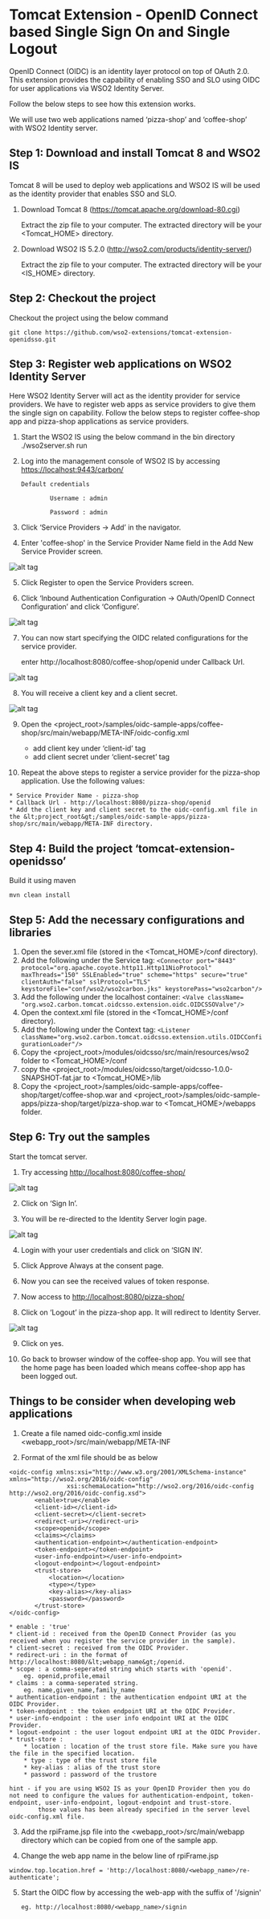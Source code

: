 # Tomcat Extension - OpenID Connect based Single Sign On and Single Logout #

 OpenID Connect (OIDC) is an identity layer protocol on top of OAuth 2.0.
 This extension provides the capability of enabling SSO and SLO using OIDC for user applications via WSO2 Identity Server.

 Follow the below steps to see how this extension works.

 We will use two web applications named ‘pizza-shop’ and ‘coffee-shop’  with WSO2 Identity server.

## Step 1: Download and install Tomcat 8 and WSO2 IS ##

 Tomcat 8 will be used to deploy web applications and WSO2 IS will be used as the identity provider that enables SSO and SLO.

1. Download Tomcat 8
    (<https://tomcat.apache.org/download-80.cgi>)
    
   Extract the zip file to your computer.
   The extracted directory will be your &lt;Tomcat_HOME&gt; directory.
2. Download WSO2 IS 5.2.0
    (<http://wso2.com/products/identity-server/>)
    
    Extract the zip file to your computer.
   The extracted directory will be your &lt;IS_HOME&gt; directory.

## Step 2: Checkout the project ##

Checkout the project using the below command

    git clone https://github.com/wso2-extensions/tomcat-extension-openidsso.git

## Step 3: Register web applications on WSO2 Identity Server ##

 Here WSO2 Identity Server will act as the identity provider for service providers.
 We have to register web apps as service providers to give them the single sign on capability.
 Follow the below steps to register coffee-shop app and pizza-shop applications as service providers.

 1. Start the WSO2 IS using the below command in the bin directory
        ./wso2server.sh run
 2. Log into the management console of WSO2 IS by accessing <https://localhost:9443/carbon/>

        Default credentials

                Username : admin

                Password : admin

 3. Click ‘Service Providers -> Add’ in the navigator.
 4. Enter 'coffee-shop' in the Service Provider Name field in the Add New Service Provider screen.

 ![alt tag](https://github.com/wso2-extensions/tomcat-extension-openidsso/blob/master/resources/Service-provider-register-1.png)

 5. Click Register to open the Service Providers screen.

 6. Click ‘Inbound Authentication Configuration ->  OAuth/OpenID Connect Configuration’ and click ‘Configure’.

 ![alt tag](https://github.com/wso2-extensions/tomcat-extension-openidsso/blob/master/resources/Service-provider-register-2.png)

 7. You can now start specifying the OIDC related configurations for the service provider.

	enter http://localhost:8080/coffee-shop/openid under Callback Url.
        
 ![alt tag](https://github.com/wso2-extensions/tomcat-extension-openidsso/blob/master/resources/Service-provider-register-3.png)

 8. You will receive a client key and a client secret.
    
 ![alt tag](https://github.com/wso2-extensions/tomcat-extension-openidsso/blob/master/resources/Service-provider-register-4.png)

 9. Open the &lt;project_root&gt;/samples/oidc-sample-apps/coffee-shop/src/main/webapp/META-INF/oidc-config.xml
 
	* add client key under ‘client-id’ tag
	* add client secret under ‘client-secret’ tag
 10. Repeat the above steps to register a service provider for the pizza-shop application. Use the following values:
 
	* Service Provider Name - pizza-shop
	* Callback Url - http://localhost:8080/pizza-shop/openid
	* Add the client key and client secret to the oidc-config.xml file in the &lt;project_root&gt;/samples/oidc-sample-apps/pizza-shop/src/main/webapp/META-INF directory.
	
## Step 4: Build the project ‘tomcat-extension-openidsso’ ##

 Build it using maven

	mvn clean install
	
## Step 5: Add the necessary configurations and libraries ##

1. Open the sever.xml file (stored in the &lt;Tomcat_HOME&gt;/conf directory).
2. Add the following under the Service tag:
        `<Connector port="8443" protocol="org.apache.coyote.http11.Http11NioProtocol"
                   maxThreads="150" SSLEnabled="true" scheme="https" secure="true"
                   clientAuth="false" sslProtocol="TLS" keystoreFile="conf/wso2/wso2carbon.jks"
                   keystorePass="wso2carbon"/>`
3. Add the following under the localhost container:
`<Valve className= "org.wso2.carbon.tomcat.oidcsso.extension.oidc.OIDCSSOValve"/>`	
4. Open the context.xml file (stored in the &lt;Tomcat_HOME&gt;/conf directory).
5. Add the following under the Context tag:
`<Listener className="org.wso2.carbon.tomcat.oidcsso.extension.utils.OIDCConfigurationLoader"/>`
6. Copy the &lt;project_root&gt;/modules/oidcsso/src/main/resources/wso2 folder to &lt;Tomcat_HOME&gt;/conf
7. copy the &lt;project_root&gt;/modules/oidcsso/target/oidcsso-1.0.0-SNAPSHOT-fat.jar to <Tomcat_HOME>/lib
8. Copy the &lt;project_root&gt;/samples/oidc-sample-apps/coffee-shop/target/coffee-shop.war and &lt;project_root&gt;/samples/oidc-sample-apps/pizza-shop/target/pizza-shop.war to &lt;Tomcat_HOME&gt;/webapps folder.

## Step 6: Try out the samples ##

Start the tomcat server.

 1. Try accessing <http://localhost:8080/coffee-shop/>

 ![alt tag](https://github.com/wso2-extensions/tomcat-extension-openidsso/blob/master/resources/home-page.png)

 2. Click on ‘Sign In’.

 3. You will be re-directed to the Identity Server login page.

 ![alt tag](https://github.com/wso2-extensions/tomcat-extension-openidsso/blob/master/resources/IS-login.png)

 4. Login with your user credentials and click on ‘SIGN IN’.

 5. Click Approve Always at the consent page.

 6. Now you can see the received values of token response.

 7. Now access to <http://localhost:8080/pizza-shop/>

 8. Click on ‘Logout’ in the pizza-shop app. It will redirect to Identity Server. 

 ![alt tag](https://github.com/wso2-extensions/tomcat-extension-openidsso/blob/master/resources/IS-logout.png)

 9. Click on yes. 

 10. Go back to browser window of the coffee-shop app. You will see that the home page has been loaded which means coffee-shop app has been logged out. 

## Things to be consider when developing web applications ##

 1. Create a file named oidc-config.xml inside &lt;webapp_root&gt;/src/main/webapp/META-INF

 2. Format of the xml file should be as below

 ```
 <oidc-config xmlns:xsi="http://www.w3.org/2001/XMLSchema-instance" xmlns="http://wso2.org/2016/oidc-config"
                 xsi:schemaLocation="http://wso2.org/2016/oidc-config http://wso2.org/2016/oidc-config.xsd">
        <enable>true</enable>
        <client-id></client-id>
        <client-secret></client-secret>
        <redirect-uri></redirect-uri>
        <scope>openid</scope>
        <claims></claims>
        <authentication-endpoint></authentication-endpoint>
        <token-endpoint></token-endpoint>
        <user-info-endpoint></user-info-endpoint>
        <logout-endpoint></logout-endpoint>
        <trust-store>
            <location></location>
            <type></type>
            <key-alias></key-alias>
            <password></password>
        </trust-store>
</oidc-config>
```

    * enable : 'true'
    * client-id : received from the OpenID Connect Provider (as you received when you register the service provider in the sample).
    * client-secret : received from the OIDC Provider.
    * redirect-uri : in the format of http://localhost:8080/&lt;webapp_name&gt;/openid.
    * scope : a comma-seperated string which starts with 'openid'.
        eg. openid,profile,email
    * claims : a comma-seperated string.
        eg. name,given_name,family_name
    * authentication-endpoint : the authentication endpoint URI at the OIDC Provider.
    * token-endpoint : the token endpoint URI at the OIDC Provider.
    * user-info-endpoint : the user info endpoint URI at the OIDC Provider.
    * logout-endpoint : the user logout endpoint URI at the OIDC Provider.
    * trust-store :
        * location : location of the trust store file. Make sure you have the file in the specified location.
        * type : type of the trust store file
        * key-alias : alias of the trust store
        * password : password of the trustore

    hint - if you are using WSO2 IS as your OpenID Provider then you do not need to configure the values for authentication-endpoint, token-endpoint, user-info-endpoint, logout-endpoint and trust-store.
            those values has been already specified in the server level oidc-config.xml file.

 3. Add the rpiFrame.jsp file into the &lt;webapp_root&gt;/src/main/webapp directory which can be copied from one of the sample app.

 4. Change the web app name in the below line of rpiFrame.jsp

 ``` window.top.location.href = 'http://localhost:8080/<webapp_name>/re-authenticate'; ```

 5. Start the OIDC flow by accessing the web-app with the suffix of '/signin'

        eg. http://localhost:8080/<webapp_name>/signin
